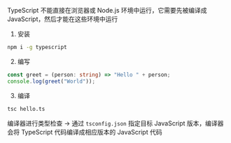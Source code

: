TypeScript 不能直接在浏览器或 Node.js 环境中运行，它需要先被编译成 JavaScript，然后才能在这些环境中运行

1. 安装

```bash
npm i -g typescript
```

2. 编写

```TypeScript
const greet = (person: string) => "Hello " + person;
console.log(greet("World"));
```

3. 编译

```bash
tsc hello.ts
```

编译器进行类型检查 -> 通过 `tsconfig.json` 指定目标 JavaScript 版本，编译器会将 TypeScript 代码编译成相应版本的 JavaScript 代码
